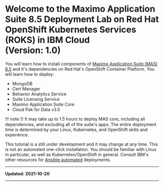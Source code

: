 # Welcome to the Maximo Application Suite 8.5 Deployment Lab on Red Hat OpenShift Kubernetes Services (ROKS) in IBM Cloud<br>(Version: 1.0)

You will learn how to install  components of [Maximo Application Suite (MAS) 8.5](https://www.ibm.com/products/maximo)
and it's dependencies on Red Hat's OpenShift Container Platform. You will learn how to deploy:

* MongoDB
* Cert Manager
* Behavior Analytics Service
* Suite Licensing Service
* Maximo Application Suite Core
* Cloud Pak for Data v3.5

!!! note
    ⏰ It may take up to 1.5 hours to deploy MAS core, including all dependencies, and excluding all of the suite's apps. The entire deployment time is determined by your Linux, Kubernetes, and OpenShift skills and experience.

This tutorial is a still under development and it may change at any time. This is not an automated one-click installation. You should be familiar with Linux in particular, as well as Kubernetes/OpenShift in general. Consult IBM's other resources for [Ansible automated](https://ibm-mas.github.io/ansible-devops/) deployments.

---

**Updated: 2021-10-20**

---
